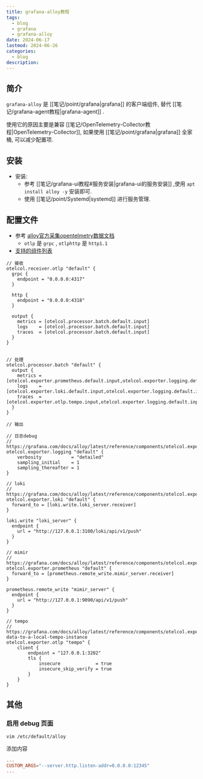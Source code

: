 ```yaml
---
title: grafana-alloy教程
tags:
  - blog
  - grafana
  - grafana-alloy
date: 2024-06-17
lastmod: 2024-06-26
categories:
  - blog
description: 
---
```


## 简介

`grafana-alloy` 是 [[笔记/point/grafana|grafana]] 的客户端组件, 替代 [[笔记/grafana-agent教程|grafana-agent]] .

使用它的原因主要是兼容 [[笔记/OpenTelemetry-Collector教程|OpenTelemetry-Collector]], 如果使用 [[笔记/point/grafana|grafana]] 全家桶, 可以减少配置项.

## 安装

- 安装:
    - 参考 [[笔记/grafana-ui教程#服务安装|grafana-ui的服务安装]] ,使用 `apt install alloy -y` 安装即可.
    - 使用 [[笔记/point/Systemd|systemd]] 进行服务管理.

## 配置文件

- 参考 [alloy官方采集opentelmetry数据文档](https://grafana.com/docs/alloy/latest/tasks/collect-opentelemetry-data/)
    - `otlp` 是 `grpc` , `otlphttp` 是 `http1.1`
- [支持的组件列表](https://grafana.com/docs/alloy/latest/reference/components/)

```
// 接收
otelcol.receiver.otlp "default" {
  grpc {
    endpoint = "0.0.0.0:4317"
  }

  http {
    endpoint = "0.0.0.0:4318"
  }

  output {
    metrics = [otelcol.processor.batch.default.input]
    logs    = [otelcol.processor.batch.default.input]
    traces  = [otelcol.processor.batch.default.input]
  }
}


// 处理
otelcol.processor.batch "default" {
  output {
    metrics = [otelcol.exporter.prometheus.default.input,otelcol.exporter.logging.default.input]
    logs    = [otelcol.exporter.loki.default.input,otelcol.exporter.logging.default.input]
    traces  = [otelcol.exporter.otlp.tempo.input,otelcol.exporter.logging.default.input]
  }
}

// 输出

// 日志debug
// https://grafana.com/docs/alloy/latest/reference/components/otelcol.exporter.logging/#example
otelcol.exporter.logging "default" {
    verbosity           = "detailed"
    sampling_initial    = 1
    sampling_thereafter = 1
}

// loki
// https://grafana.com/docs/alloy/latest/reference/components/otelcol.exporter.loki/
otelcol.exporter.loki "default" {
  forward_to = [loki.write.loki_server.receiver]
}

loki.write "loki_server" {
  endpoint {
    url = "http://127.0.0.1:3100/loki/api/v1/push"
  }
}

// mimir
// https://grafana.com/docs/alloy/latest/reference/components/otelcol.exporter.prometheus/
otelcol.exporter.prometheus "default" {
  forward_to = [prometheus.remote_write.mimir_server.receiver]
}

prometheus.remote_write "mimir_server" {
  endpoint {
    url = "http://127.0.0.1:9090/api/v1/push"
  }
}

// tempo
// https://grafana.com/docs/alloy/latest/reference/components/otelcol.exporter.otlp/#send-data-to-a-local-tempo-instance
otelcol.exporter.otlp "tempo" {
    client {
        endpoint = "127.0.0.1:3202"
        tls {
            insecure             = true
            insecure_skip_verify = true
        }
    }
}
```

## 其他

### 启用 debug 页面

`vim /etc/default/alloy`

添加内容

```toml
...
CUSTOM_ARGS="--server.http.listen-addr=0.0.0.0:12345"
...
```
